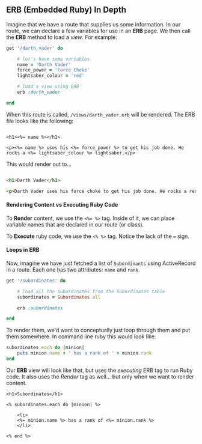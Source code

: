 ## ERB (Embedded Ruby) In Depth

Imagine that we have a route that supplies us some information. In our route, we can declare a few variables for use in an **ERB** page. We then call the **ERB** method to load a *view*. For example:

```ruby
get '/darth_vader' do

	# let's have some variables
	name = 'Darth Vader'
	force_power = 'Force Choke'
	lightsaber_colour = 'red'

	# load a view using ERB
	erb :darth_vader

end
```

When this route is called, `/views/darth_vader.erb` will be rendered. The ERB file looks like the following:

```erb

<h1><%= name %></h1>

<p><%= name %> uses his <%= force_power %> to get his job done. He rocks a <%= lightsaber_colour %> lightsaber.</p>

```

This would render out to...

```html

<h1>Darth Vader</h1>

<p>Darth Vader uses his force choke to get his job done. He rocks a red lightsaber.</p>
```

#### Rendering Content vs Executing Ruby Code

To **Render** content, we use the `<%= %>` tag. Inside of it, we can place variable names that are declared in our route (or class).

To **Execute** ruby code, we use the `<% %>` tag. Notice the lack of the `=` sign.

#### Loops in ERB

Now, imagine we have just fetched a list of `Subordinants` using ActiveRecord in a route. Each one has two attributes: `name` and `rank`.

```ruby
get '/subordinates' do

	# load all the subordinates from the Subordinates table
	subordinates = Subordinates.all

	erb :subordinates

end
```
To render them, we'd want to conceptually just loop through them and put them somewhere. In command line ruby this would look like:

```ruby
subordinates.each do |minion|
	puts minion.name + ' has a rank of ' + minion.rank
end
```

Our **ERB** view will look like that, but uses the *executing* ERB tag to run Ruby code. It also uses the *Render* tag as well... but only when we want to render content.

```erb
<h1>Subordinates</h1>

<% subordinates.each do |minion| %>

	<li>
	<%= minion.name %> has a rank of <%= minion.rank %>
	</li>

<% end %>
```
